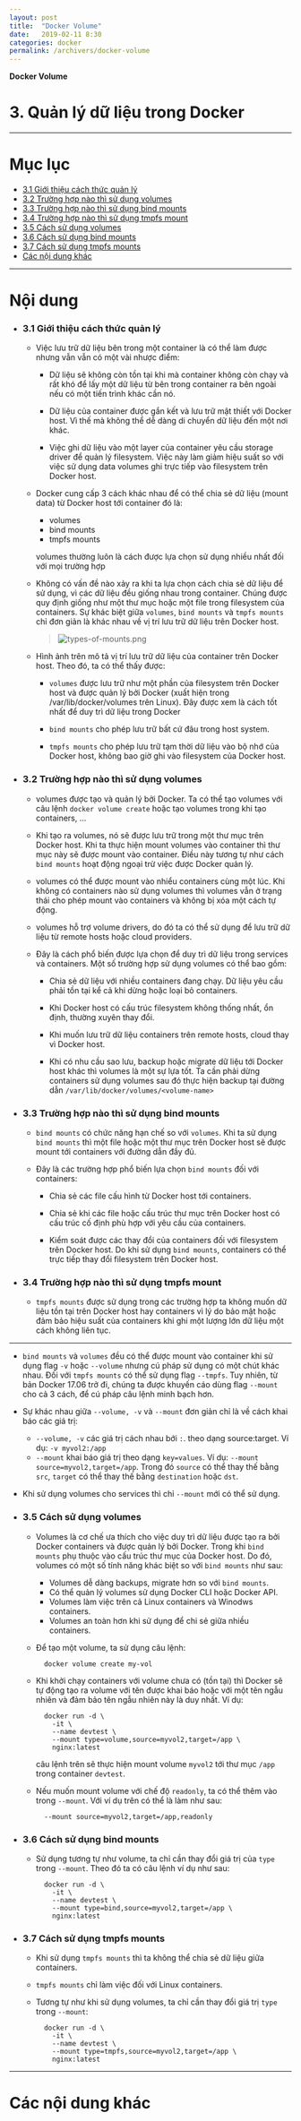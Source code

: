 ```yaml
---
layout: post
title:  "Docker Volume"
date:   2019-02-11 8:30
categories: docker
permalink: /archivers/docker-volume
---
```


**Docker Volume**

# 3. Quản lý dữ liệu trong Docker

____

# Mục lục


- [3.1 Giới thiệu cách thức quản lý](#about)
- [3.2 Trường hợp nào thì sử dụng volumes](#volumes)
- [3.3 Trường hợp nào thì sử dụng bind mounts](#bind-mounts)
- [3.4 Trường hợp nào thì sử dụng tmpfs mount](#tmpfs)
- [3.5 Cách sử dụng volumes](#use-volumes)
- [3.6 Cách sử dụng bind mounts](#use-bind)
- [3.7 Cách sử dụng tmpfs mounts](#use-tmpfs)
- [Các nội dung khác](#content-others)

____

# <a name="content">Nội dung</a>

- ### <a name="about">3.1 Giới thiệu cách thức quản lý</a>

    - Việc lưu trữ dữ liệu bên trong một container là có thể làm được nhưng vẫn vẫn có một vài nhược điểm:

        + Dữ liệu sẽ không còn tồn tại khi mà container không còn chạy và rất khó để lấy một dữ liệu từ bên trong container ra bên ngoài nếu có một tiến trình khác cần nó.

        + Dữ liệu của container được gắn kết và lưu trữ mật thiết với Docker host. Vì thế mà không thể dễ dàng di chuyển dữ liệu đến một nơi khác.

        + Việc ghi dữ liệu vào một layer của container yêu cầu storage driver để quản lý filesystem. Việc này làm giảm hiệu suất so với việc sử dụng data volumes ghi trực tiếp vào filesystem trên Docker host.

    - Docker cung cấp 3 cách khác nhau để có thể chia sẻ dữ liệu (mount data) từ Docker host tới container đó là:

        + volumes
        + bind mounts
        + tmpfs mounts

        volumes thường luôn là cách được lựa chọn sử dụng nhiều nhất đối với mọi trường hợp

    - Không có vấn đề nào xảy ra khi ta lựa chọn cách chia sẻ dữ liệu để sử dụng, vì các dữ liệu đều giống nhau trong container. Chúng được quy định giống như một thư mục hoặc một file trong filesystem của containers. Sự khác biệt giữa `volumes`, `bind mounts` và `tmpfs mounts` chỉ đơn giản là khác nhau về vị trí lưu trữ dữ liệu trên Docker host.

        > ![types-of-mounts.png](../../images/types-of-mounts.png)

    - Hình ảnh trên mô tả vị trí lưu trữ dữ liệu của container trên Docker host. Theo đó, ta có thể thấy được:

        + `volumes` được lưu trữ như một phần của filesystem trên Docker host và được quản lý bởi Docker (xuất hiện trong /var/lib/docker/volumes trên Linux).  Đây được xem là cách tốt nhất để duy trì dữ liệu trong Docker

        + `bind mounts` cho phép lưu trữ bất cứ đâu trong host system. 

        + `tmpfs mounts` cho phép lưu trữ tạm thời dữ liệu vào bộ nhớ của Docker host, không bao giờ ghi vào filesystem của Docker host.

- ### <a name="volumes">3.2 Trường hợp nào thì sử dụng volumes</a>

    - volumes được tạo và quản lý bởi Docker. Ta có thể tạo volumes với câu lệnh `docker volume create` hoặc tạo volumes trong khi tạo containers, ...

    - Khi tạo ra volumes, nó sẽ được lưu trữ trong một thư mục trên Docker host. Khi ta thực hiện mount volumes vào container thì thư mục này sẽ được mount vào container. Điều này tương tự như cách `bind mounts` hoạt động ngoại trừ việc được Docker quản lý.

    - volumes có thể được mount vào nhiểu containers cùng một lúc. Khi không có containers nào sử dụng volumes thì volumes vẫn ở trạng thái cho phép mount vào containers và không bị xóa một cách tự động.

    - volumes hỗ trợ volume drivers, do đó ta có thể sử dụng để lưu trữ dữ liệu từ remote hosts hoặc cloud providers.

    - Đây là cách phổ biến được lựa chọn để duy trì dữ liệu trong services và containers. Một số trường hợp sử dụng volumes có thể bao gồm:

        + Chia sẻ dữ liệu với nhiều containers đang chạy. Dữ liệu yêu cầu phải tồn tại kể cả khi dừng hoặc loại bỏ containers.

        + Khi Docker host có cấu trúc filesystem không thống nhất, ổn định, thường xuyên thay đổi.

        + Khi muốn lưu trữ dữ liệu containers trên remote hosts, cloud thay vì Docker host.

        + Khi có nhu cầu sao lưu, backup hoặc migrate dữ liệu tới Docker host khác thì volumes là một sự lựa tốt. Ta cần phải dừng containers sử dụng volumes sau đó thực hiện backup tại đường dẫn `/var/lib/docker/volumes/<volume-name>`


- ### <a name="bind-mounts">3.3 Trường hợp nào thì sử dụng bind mounts</a>

    - `bind mounts` có chức năng hạn chế so với `volumes`. Khi ta sử dụng `bind mounts` thì một file hoặc một thư mục trên Docker host sẽ được mount tới containers với đường dẫn đầy đủ.

    - Đây là các trường hợp phổ biến lựa chọn `bind mounts` đối với containers:

        + Chia sẻ các file cấu hình từ Docker host tới containers. 

        + Chia sẻ khi các file hoặc cấu trúc thư mục trên Docker host có cấu trúc cố định phù hợp với yêu cầu của containers.

        + Kiểm soát được các thay đổi của containers đối với filesystem trên Docker host. Do khi sử dụng `bind mounts`, containers có thể trực tiếp thay đổi filesystem trên Docker host.

- ### <a name="tmpfs">3.4 Trường hợp nào thì sử dụng tmpfs mount</a>

    - `tmpfs mounts` được sử dụng trong các trường hợp ta không muốn dữ liệu tồn tại trên Docker host hay containers vì lý do bảo mật hoặc đảm bảo hiệu suất của containers khi ghi một lượng lớn dữ liệu một cách không liên tục.

____

- `bind mounts` và `volumes` đều có thể được mount vào container khi sử dụng flag `-v` hoặc `--volume` nhưng cú pháp sử dụng có một chút khác nhau. Đối với `tmpfs mounts` có thể sử dụng flag `--tmpfs`. Tuy nhiên, từ bản Docker 17.06 trở đi, chúng ta được khuyến cáo dùng flag `--mount` cho cả 3 cách, để cú pháp câu lệnh minh bạch hơn.

- Sự khác nhau giữa `--volume, -v` và `--mount` đơn giản chỉ là về cách khai báo các giá trị:

    + `--volume, -v` các giá trị cách nhau bới `:`. theo dạng source:target. Ví dụ: `-v myvol2:/app`
    + `--mount` khai báo giá trị theo dạng `key=values`. Ví dụ: `--mount source=myvol2,target=/app`. Trong đó `source` có thể thay thế bằng `src`, `target` có thể thay thế bằng `destination` hoặc `dst`.

- Khi sử dụng volumes cho services thì chỉ `--mount` mới có thể sử dụng.

- ### <a name="use-volumes">3.5 Cách sử dụng volumes</a>

    - Volumes là cơ chế ưa thích cho việc duy trì dữ liệu được tạo ra bởi Docker containers và được quản lý bởi Docker. Trong khi `bind mounts` phụ thuộc vào cấu trúc thư mục của Docker host. Do đó, volumes có một số tính năng khác biệt so với `bind mounts` như sau:

        + Volumes dễ dàng backups, migrate hơn so với `bind mounts`.
        + Có thể quản lý volumes sử dụng Docker CLI hoặc Docker API.
        + Volumes làm việc trên cả Linux containers và Winodws containers.
        + Volumes an toàn hơn khi sử dụng để chi sẻ giữa nhiều containers.

    - Để tạo một volume, ta sử dụng câu lệnh:

            docker volume create my-vol

    - Khi khởi chạy containers với volume chưa có (tồn tại) thì Docker sẽ tự động tạo ra volume với tên được khai báo hoặc với một tên ngẫu nhiên và đảm bảo tên ngẫu nhiên này là duy nhất. Ví dụ:

            docker run -d \
              -it \
              --name devtest \
              --mount type=volume,source=myvol2,target=/app \
              nginx:latest

        câu lệnh trên sẽ thực hiện mount volume `myvol2` tới thư mục `/app` trong container `devtest`.

    - Nếu muốn mount volume với chế độ `readonly`, ta có thể thêm vào trong `--mount`. Với ví dụ trên có thể là làm như sau:

            --mount source=myvol2,target=/app,readonly

- ### <a name="use-bind">3.6 Cách sử dụng bind mounts</a>

    - Sử dụng tương tự như volume, ta chỉ cần thay đổi giá trị của `type` trong `--mount`. Theo đó ta có câu lệnh ví dụ như sau:

            docker run -d \
              -it \
              --name devtest \
              --mount type=bind,source=myvol2,target=/app \
              nginx:latest

- ### <a name="use-tmpfs">3.7 Cách sử dụng tmpfs mounts</a>

    - Khi sử dụng `tmpfs mounts` thì ta không thể chia sẻ dữ liệu giữa containers.
    - `tmpfs mounts` chỉ làm việc đối với Linux containers.

    - Tương tự như khi sử dụng volumes, ta chỉ cần thay đổi giá trị `type` trong `--mount`:

            docker run -d \
              -it \
              --name devtest \
              --mount type=tmpfs,source=myvol2,target=/app \
              nginx:latest
              
____

# <a name="content-others">Các nội dung khác</a>